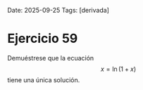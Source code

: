 Date: 2025-09-25
Tags: [derivada]

# Ejercicio 59

 
Demuéstrese que la ecuación  $$ x= \ln (1+x)$$   tiene una única solución.
